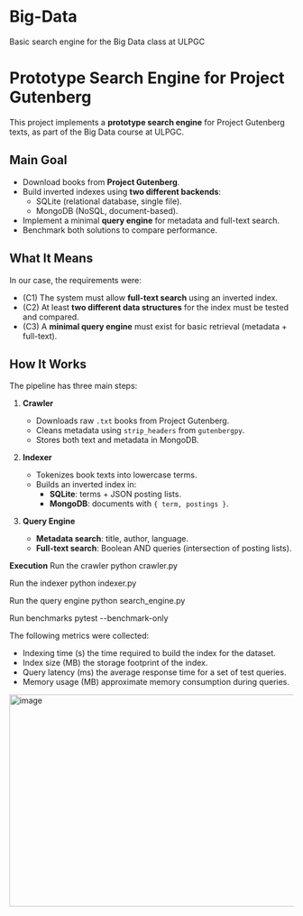 # Big-Data
Basic search engine for the Big Data class at ULPGC

# Prototype Search Engine for Project Gutenberg

This project implements a **prototype search engine** for Project Gutenberg texts, as part of the Big Data course at ULPGC.

## Main Goal

- Download books from **Project Gutenberg**.  
- Build inverted indexes using **two different backends**:  
  - SQLite (relational database, single file).  
  - MongoDB (NoSQL, document-based).  
- Implement a minimal **query engine** for metadata and full-text search.  
- Benchmark both solutions to compare performance.

## What It Means

In our case, the requirements were:

- (C1) The system must allow **full-text search** using an inverted index.  
- (C2) At least **two different data structures** for the index must be tested and compared.  
- (C3) A **minimal query engine** must exist for basic retrieval (metadata + full-text).  

## How It Works

The pipeline has three main steps:

1. **Crawler**  
   - Downloads raw `.txt` books from Project Gutenberg.  
   - Cleans metadata using `strip_headers` from `gutenbergpy`.  
   - Stores both text and metadata in MongoDB.  

2. **Indexer**  
   - Tokenizes book texts into lowercase terms.  
   - Builds an inverted index in:  
     - **SQLite**: terms + JSON posting lists.  
     - **MongoDB**: documents with `{ term, postings }`.  

3. **Query Engine**  
   - **Metadata search**: title, author, language.  
   - **Full-text search**: Boolean AND queries (intersection of posting lists).  

**Execution**
Run the crawler
python crawler.py

Run the indexer
python indexer.py

Run the query engine
python search_engine.py

Run benchmarks
pytest --benchmark-only

The following metrics were collected:
- Indexing time (s) the time required to build the index for the dataset.
- Index size (MB)  the storage footprint of the index.
- Query latency (ms) the average response time for a set of test queries.
- Memory usage (MB) approximate memory consumption during queries.
  
<img width="675" height="376" alt="image" src="https://github.com/user-attachments/assets/e9355ed1-570d-405f-bf3b-75d3dbf9b66c" />


